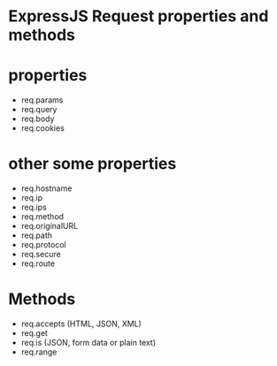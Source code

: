 # ExpressJS Request properties and methods

# properties

- req.params
- req.query
- req.body
- req.cookies

# other some properties

- req.hostname
- req.ip
- req.ips
- req.method
- req.originalURL
- req.path
- req.protocol
- req.secure
- req.route

# Methods

- req.accepts (HTML, JSON, XML)
- req.get
- req.is (JSON, form data or plain text)
- req.range
